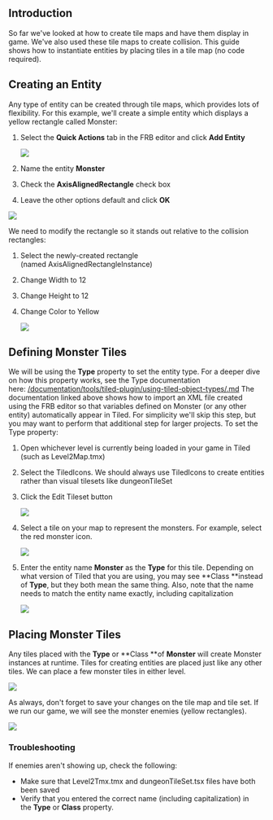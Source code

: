 ## Introduction

So far we've looked at how to create tile maps and have them display in game. We've also used these tile maps to create collision. This guide shows how to instantiate entities by placing tiles in a tile map (no code required).

## Creating an Entity

Any type of entity can be created through tile maps, which provides lots of flexibility. For this example, we'll create a simple entity which displays a yellow rectangle called Monster:

1.  Select the **Quick Actions** tab in the FRB editor and click ****Add Entity****

    ![](/media/2021-02-img_603179247a2b1.png)

2.  Name the entity **Monster**

3.  Check the **AxisAlignedRectangle** check box

4.  Leave the other options default and click ****OK****

![](/media/2021-02-img_603179528d62a.png)

We need to modify the rectangle so it stands out relative to the collision rectangles:

1.  Select the newly-created rectangle (named AxisAlignedRectangleInstance)

2.  Change Width to 12

3.  Change Height to 12

4.  Change Color to Yellow

    ![](/media/2016-08-img_57acd2692ad27.png)

## 

## Defining Monster Tiles

We will be using the **Type** property to set the entity type. For a deeper dive on how this property works, see the Type documentation here: [/documentation/tools/tiled-plugin/using-tiled-object-types/.md](/documentation/tools/tiled-plugin/using-tiled-object-types/.md) The documentation linked above shows how to import an XML file created using the FRB editor so that variables defined on Monster (or any other entity) automatically appear in Tiled. For simplicity we'll skip this step, but you may want to perform that additional step for larger projects. To set the Type property:

1.  Open whichever level is currently being loaded in your game in Tiled (such as Level2Map.tmx)

2.  Select the TiledIcons. We should always use TiledIcons to create entities rather than visual tilesets like dungeonTileSet

3.  Click the Edit Tileset button

    ![](/media/2021-02-img_60317aed173f1.png)

4.  Select a tile on your map to represent the monsters. For example, select the red monster icon.

    ![](/media/2021-02-img_60317b4090261.png)

5.  Enter the entity name **Monster** as the **Type** for this tile. Depending on what version of Tiled that you are using, you may see **Class **instead of **Type**, but they both mean the same thing. Also, note that the name needs to match the entity name exactly, including capitalization

    ![](/media/2021-02-img_60317b80e081e.png)

## Placing Monster Tiles

Any tiles placed with the **Type** or **Class **of **Monster** will create Monster instances at runtime. Tiles for creating entities are placed just like any other tiles. We can place a few monster tiles in either level.  

![](/media/2021-02-img_60317c045fefa.png)

As always, don't forget to save your changes on the tile map and tile set. If we run our game, we will see the monster enemies (yellow rectangles).  

![](/media/2021-02-img_60317c757a487.png)

### Troubleshooting

If enemies aren't showing up, check the following:

-   Make sure that Level2Tmx.tmx and dungeonTileSet.tsx files have both been saved
-   Verify that you entered the correct name (including capitalization) in the **Type** or **Class** property.
